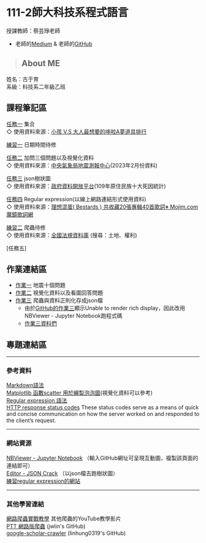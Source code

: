 # 111-2師大科技系程式語言
授課教師：蔡芸琤老師
* 老師的[Medium](https://pecutsai.medium.com/) & 老師的[GitHub](https://github.com/pecu/PL)
> ## About ME
姓名：古于育\
系級：科技系二年級乙班
## 課程筆記區
[任務一](https://github.com/kuyuyu/PL/blob/main/Task1/Task%201.ipynb) 集合\
◇ 使用資料來源：[小孩 V.S 大人最想要的哆啦A夢道具排行](https://kknews.cc/zh-tw/comic/5ob6qo3.html)

[練習一](https://github.com/kuyuyu/PL/blob/main/practice1/practice1.ipynb) 日期時間待修

[任務二](https://github.com/kuyuyu/PL/blob/main/Task2/Task2.ipynb) 加問三個問題以及視覺化資料\
◇ 使用資料來源：[中央氣象局地震測報中心](https://scweb.cwb.gov.tw/zh-tw/earthquake/data/)(2023年2月份資料)

[任務三](https://github.com/kuyuyu/PL/blob/main/Task3/Task3.ipynb) json樹狀圖\
◇ 使用資料來源：[政府資料開放平台](https://data.gov.tw/dataset/157715)(109年原住民族十大死因統計)

[任務四](https://github.com/kuyuyu/PL/blob/main/Task4/Task4.ipynb) Regular expression(以線上網路連結形式使用資料)\
◇ 使用資料來源：[理想混蛋( Bestards ) 共收藏20張專輯40首歌詞※ Mojim.com 魔鏡歌詞網](https://mojim.com/twh219017.htm)

[練習二](https://github.com/kuyuyu/PL/blob/main/practice2/practice2.ipynb) 爬蟲待修\
◇ 使用資料來源：[全國法規資料庫](https://law.moj.gov.tw/) (搜尋：土地、權利)

[任務五]

## 作業連結區
- [作業一](https://github.com/kuyuyu/PL/blob/main/HW1/HW1.ipynb) 地震十個問題
- [作業二](https://github.com/kuyuyu/PL/blob/main/HW2/HW2.ipynb) 視覺化資料以及看圖回答問題
- [作業三](https://nbviewer.org/github/kuyuyu/PL/blob/main/HW3/HW3.ipynb) 爬蟲與資料正則化存成json檔
  * 由於[GitHub的作業三](https://github.com/kuyuyu/PL/blob/main/HW3/HW3.ipynb)顯示Unable to render rich display，因此改用NBViewer - Jupyter Notebook跑程式碼
  * [作業三資料們](https://github.com/kuyuyu/PL/tree/main/HW3)
  
## 專題連結區
------------------------------
### 參考資料
[Markdown語法](https://markdown.tw/#link)\
[Matplotlib 函數scatter 用於繪製泡泡圖](https://deepinout.com/matplotlib/matplotlib-function/matplotlib-function-scatter-2.html)(視覺化資料可以參考)\
[Regular expression 語法](http://perso.ens-lyon.fr/lise.vaudor/strings-et-expressions-regulieres/?fbclid=IwAR0IHvNKp43Qrfo0TqpolYPpMUfViSrCBDY8SmBveKm01yZ6PzHPxspVaNI)\
[HTTP response status codes](https://learning.mlytics.com/the-internet/http-response-status-codes/) These status codes serve as a means of quick and concise communication on how the server worked on and responded to the client’s request.

------------------------------
### 網站資源
[NBViewer - Jupyter Notebook](https://nbviewer.org/) （輸入GitHub網址可呈現互動圖，複製該頁面的連結即可）\
[Editor - JSON Crack](https://jsoncrack.com/editor) （以json檔去跑樹狀圖）\
[練習regular expression的網站](https://regexr.com/)

------------------------------
### 其他學習連結
[網路爬蟲實戰教學](https://www.youtube.com/playlist?list=PLohb4k71XnPaQRTvKW4Uii1oq-JPGpwWF) 其他爬蟲的YouTube教學影片\
[PTT 網路版爬蟲](https://github.com/jwlin/ptt-web-crawler) (jwlin's GitHub)\
[google-scholar-crawler](https://github.com/linhung0319/google-scholar-crawler) (linhung0319's GitHub)
